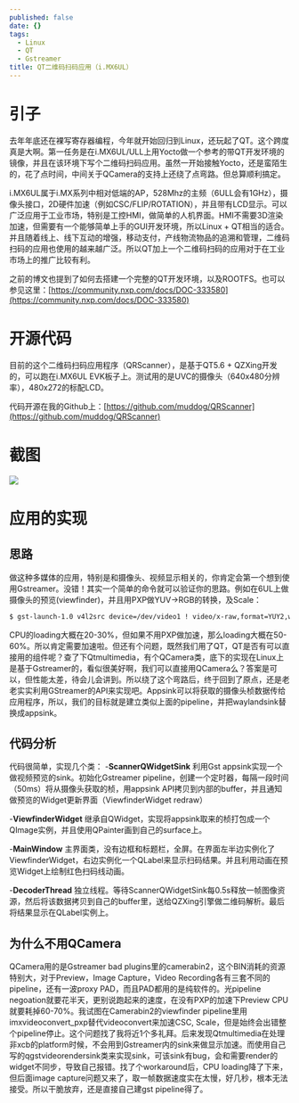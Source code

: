 ```yaml
---
published: false
date: {}
tags:
  - Linux
  - QT
  - Gstreamer
title: QT二维码扫码应用（i.MX6UL）
---
```

# 引子

去年年底还在裸写寄存器编程，今年就开始回归到Linux，还玩起了QT。这个跨度真是大啊。第一任务是在i.MX6UL/ULL上用Yocto做一个参考的带QT开发环境的镜像，并且在该环境下写个二维码扫码应用。虽然一开始接触Yocto，还是蛮陌生的，花了点时间，中间关于QCamera的支持上还绕了点弯路。但总算顺利搞定。

i.MX6UL属于i.MX系列中相对低端的AP，528Mhz的主频（6ULL会有1GHz），摄像头接口，2D硬件加速（例如CSC/FLIP/ROTATION），并且带有LCD显示。可以广泛应用于工业市场，特别是工控HMI，做简单的人机界面。HMI不需要3D渲染加速，但需要有一个能够简单上手的GUI开发环境，所以Linux + QT相当的适合。并且随着线上、线下互动的增强，移动支付，产线物流物品的追溯和管理，二维码扫码的应用也使用的越来越广泛。所以QT加上一个二维码扫码的应用对于在工业市场上的推广比较有利。

之前的博文也提到了如何去搭建一个完整的QT开发环境，以及ROOTFS。也可以参见这里：[https://community.nxp.com/docs/DOC-333580](https://community.nxp.com/docs/DOC-333580)
 
# 开源代码

目前的这个二维码扫码应用程序（QRScanner），是基于QT5.6 + QZXing开发的，可以跑在i.MX6UL EVK板子上。测试用的是UVC的摄像头（640x480分辨率），480x272的标配LCD。

代码开源在我的Github上：[https://github.com/muddog/QRScanner](https://github.com/muddog/QRScanner) 

# 截图
![](https://community.nxp.com/servlet/JiveServlet/downloadImage/102-333910-1-177984/screenshot-qrscanner.png)

# 应用的实现

## 思路
做这种多媒体的应用，特别是和摄像头、视频显示相关的，你肯定会第一个想到使用Gstreamer。没错！其实一个简单的命令就可以验证你的思路。例如在6UL上做摄像头的预览(viewfinder)，并且用PXP做YUV->RGB的转换，及Scale：
``` bash
$ gst-launch-1.0 v4l2src device=/dev/video1 ! video/x-raw,format=YUY2,width=640,height=320 ! imxvideoconvert_pxp ! video/x-raw,format=RGB16 ! waylandsink
```

CPU的loading大概在20-30%，但如果不用PXP做加速，那么loading大概在50-60%。所以肯定需要加速啦。但还有个问题，既然我们用了QT，QT是否有可以直接用的组件呢？查了下Qtmultimedia，有个QCamera类，底下的实现在Linux上是基于Gstreamer的，看似很美好啊，我们可以直接用QCamera么？答案是可以，但性能太差，待会儿会讲到。所以绕了这个弯路后，终于回到了原点，还是老老实实利用GStreamer的API来实现吧。Appsink可以将获取的摄像头桢数据传给应用程序，所以，我们的目标就是建立类似上面的pipeline，并把waylandsink替换成appsink。

## 代码分析

代码很简单，实现几个类：
-**ScannerQWidgetSink**
利用Gst appsink实现一个做视频预览的sink。初始化Gstreamer pipeline，创建一个定时器，每隔一段时间（50ms）将从摄像头获取的桢，用appsink API拷贝到内部的buffer，并且通知做预览的Widget更新界面（ViewfinderWidget redraw）

-**ViewfinderWidget**
继承自QWidget，实现将appsink取来的桢打包成一个QImage实例，并且使用QPainter画到自己的surface上。

-**MainWindow**
主界面类，没有边框和标题栏，全屏。在界面左半边实例化了ViewfinderWidget，右边实例化一个QLabel来显示扫码结果。并且利用动画在预览Widget上绘制红色扫码线动画。

-**DecoderThread**
独立线程。等待ScannerQWidgetSink每0.5s释放一帧图像资源，然后将该数据拷贝到自己的buffer里，送给QZXing引擎做二维码解析。最后将结果显示在QLabel实例上。
 
## 为什么不用QCamera

QCamera用的是Gstreamer bad plugins里的camerabin2，这个BIN消耗的资源特别大，对于Preview，Image Capture，Video Recording各有三套不同的pipeline，还有一波proxy PAD，而且PAD都用的是纯软件的。光pipeline negoation就要花半天，更别说跑起来的速度，在没有PXP的加速下Preview CPU就要耗掉60-70%。我试图在Camerabin2的viewfinder pipeline里用imxvideoconvert_pxp替代videoconvert来加速CSC, Scale，但是始终会出错整个pipeline停止。这个问题找了我将近1个多礼拜。后来发现Qtmultimedia在处理非xcb的platform时候，不会用到Gstreamer内的sink来做显示加速。而使用自己写的qgstvideorendersink类来实现sink，可该sink有bug，会和需要render的widget不同步，导致自己报错。找了个workaround后，CPU loading降了下来，但后面image capture问题又来了，取一帧数据速度实在太慢，好几秒，根本无法接受。所以干脆放弃，还是直接自己建gst pipeline得了。

